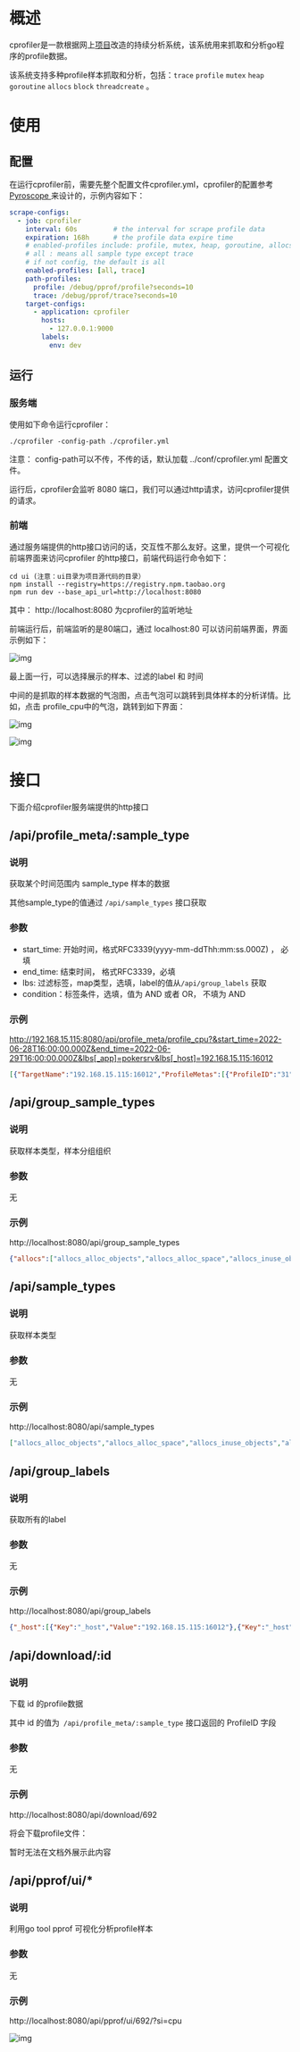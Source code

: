 # 概述

cprofiler是一款根据网上[项目](https://github.com/xyctruth/profiler)改造的持续分析系统，该系统用来抓取和分析go程序的profile数据。

该系统支持多种profile样本抓取和分析，包括：`trace` `profile` `mutex` `heap` `goroutine` `allocs` `block` `threadcreate` 。

# 使用

## 配置

在运行cprofiler前，需要先整个配置文件cprofiler.yml，cprofiler的配置参考 [Pyroscope ](https://pyroscope.io/)来设计的，示例内容如下：

```YAML
scrape-configs:
  - job: cprofiler
    interval: 60s         # the interval for scrape profile data
    expiration: 168h      # the profile data expire time
    # enabled-profiles include: profile, mutex, heap, goroutine, allocs, block, threadcreate, trace, all
    # all : means all sample type except trace
    # if not config, the default is all
    enabled-profiles: [all, trace]
    path-profiles:
      profile: /debug/pprof/profile?seconds=10
      trace: /debug/pprof/trace?seconds=10
    target-configs:
      - application: cprofiler
        hosts:
          - 127.0.0.1:9000
        labels:
          env: dev
```

## 运行

### 服务端

使用如下命令运行cprofiler：

```Shell
./cprofiler -config-path ./cprofiler.yml
```

注意： config-path可以不传，不传的话，默认加载 ../conf/cprofiler.yml 配置文件。

运行后，cprofiler会监听 8080 端口，我们可以通过http请求，访问cprofiler提供的请求。



### 前端

通过服务端提供的http接口访问的话，交互性不那么友好。这里，提供一个可视化前端界面来访问cprofiler 的http接口，前端代码运行命令如下：

```Shell
cd ui (注意：ui目录为项目源代码的目录）
npm install --registry=https://registry.npm.taobao.org
npm run dev --base_api_url=http://localhost:8080
```

其中： http://localhost:8080 为cprofiler的监听地址



前端运行后，前端监听的是80端口，通过 localhost:80 可以访问前端界面，界面示例如下：

![img](https://forever9.feishu.cn/space/api/box/stream/download/asynccode/?code=MGFiNGIwNjJjYjViY2RkYzAwNTE0MmRkNDkzZTRhY2NfSXNlVzJTNUFXbW5mb0o2Rk5odzFqdVRJd0U1aENCR0hfVG9rZW46Ym94Y24xbTRIUzVBakk1M1BScE9FbEs5enJmXzE2NTUyNjE1ODU6MTY1NTI2NTE4NV9WNA)





最上面一行，可以选择展示的样本、过滤的label 和 时间



中间的是抓取的样本数据的气泡图，点击气泡可以跳转到具体样本的分析详情。比如，点击 profile_cpu中的气泡，跳转到如下界面：

![img](https://forever9.feishu.cn/space/api/box/stream/download/asynccode/?code=ZDRjNmEwZDA2YjBhMGU2N2RlZTI2OThmN2I3MGJlY2FfbmNJbXkxbklGaU5UQnFLMEVsS05vMkJHbXZuNnBTN2xfVG9rZW46Ym94Y250UmduNWx1Tk44N1VlQlRic1VXNWpmXzE2NTUyNjE1ODU6MTY1NTI2NTE4NV9WNA)







![img](https://forever9.feishu.cn/space/api/box/stream/download/asynccode/?code=NjhiMTMyMmFhMDNlZmQ2MzAxMjhiNmM0Zjg2YTJjMDFfR3NoMVJPb1hEeXVZMzh3NDlocE1iQVVpNWJSSGVqTzJfVG9rZW46Ym94Y25IRlZLeHdsT3RJaHp1OFdnWGRkNkpkXzE2NTUyNjE1ODU6MTY1NTI2NTE4NV9WNA)



# 接口

下面介绍cprofiler服务端提供的http接口

## /api/profile_meta/:sample_type

### 说明

获取某个时间范围内 sample_type 样本的数据

其他sample_type的值通过 `/api/sample_types` 接口获取

### 参数

- start_time: 开始时间，格式RFC3339(yyyy-mm-ddThh:mm:ss.000Z) ， 必填
- end_time: 结束时间， 格式RFC3339，必填
- lbs: 过滤标签，map类型，选填，label的值从`/api/group_labels` 获取
- condition：标签条件，选填，值为 AND 或者 OR， 不填为 AND

### 示例

http://192.168.15.115:8080/api/profile_meta/profile_cpu?&start_time=2022-06-28T16:00:00.000Z&end_time=2022-06-29T16:00:00.000Z&lbs[_app]=pokersrv&lbs[_host]=192.168.15.115:16012

```JSON
[{"TargetName":"192.168.15.115:16012","ProfileMetas":[{"ProfileID":"31","ProfileType":"profile","SampleType":"profile_cpu","JobName":"cashcow_lightmen","Host":"192.168.15.115:16012","App":"pokersrv","SampleTypeUnit":"nanoseconds","Value":4210000000,"Timestamp":1654770439076,"Duration":10108768696,"Labels":[{"Key":"env","Value":"dev"}]},{"ProfileID":"63","ProfileType":"profile","SampleType":"profile_cpu","JobName":"cashcow_lightmen","Host":"192.168.15.115:16012","App":"pokersrv","SampleTypeUnit":"nanoseconds","Value":3880000000,"Timestamp":1654770509282,"Duration":10148589892,"Labels":[{"Key":"env","Value":"dev"}]}]}]
```



## /api/group_sample_types

### 说明

获取样本类型，样本分组组织

### 参数

无

### 示例

http://localhost:8080/api/group_sample_types

```JSON
{"allocs":["allocs_alloc_objects","allocs_alloc_space","allocs_inuse_objects","allocs_inuse_space"],"block":["block_contentions","block_delay"],"goroutine":["goroutine"],"heap":["heap_alloc_objects","heap_alloc_space","heap_inuse_objects","heap_inuse_space"],"mutex":["mutex_contentions","mutex_delay"],"profile":["profile_cpu","profile_samples"],"threadcreate":["threadcreate"]}
```



## /api/sample_types

### 说明

获取样本类型

### 参数

无

### 示例

http://localhost:8080/api/sample_types

```JSON
["allocs_alloc_objects","allocs_alloc_space","allocs_inuse_objects","allocs_inuse_space","block_contentions","block_delay","goroutine","heap_alloc_objects","heap_alloc_space","heap_inuse_objects","heap_inuse_space","mutex_contentions","mutex_delay","profile_cpu","profile_samples","threadcreate"]
```



## /api/group_labels

### 说明

获取所有的label

### 参数

无

### 示例

http://localhost:8080/api/group_labels

```JSON
{"_host":[{"Key":"_host","Value":"192.168.15.115:16012"},{"Key":"_host","Value":"192.168.15.115:16022"},{"Key":"_host","Value":"192.168.15.115:8150"}],"_job":[{"Key":"_job","Value":"lobbysrv"},{"Key":"_job","Value":"pokersrv"}],"env":[{"Key":"env","Value":"dev"}]}
```



## /api/download/:id

### 说明

下载 id 的profile数据

其中 id 的值为` /api/profile_meta/:sample_type` 接口返回的 ProfileID 字段

### 参数

无

### 示例

http://localhost:8080/api/download/692

将会下载profile文件：

暂时无法在文档外展示此内容



## /api/pprof/ui/*

### 说明

利用go tool pprof 可视化分析profile样本

### 参数

无

### 示例

http://localhost:8080/api/pprof/ui/692/?si=cpu

![img](https://forever9.feishu.cn/space/api/box/stream/download/asynccode/?code=OWYwODM1YWViOTJhYjAzYjVmZmJkODFjNTM1MGExNjZfclJ5NGR1VlVocE0ySlpKSm9tUlpmQjlZRW5tclJYZ2VfVG9rZW46Ym94Y245SzB2bktocm40Y3M2b2E2azN2S2RiXzE2NTUyNjE1ODU6MTY1NTI2NTE4NV9WNA)